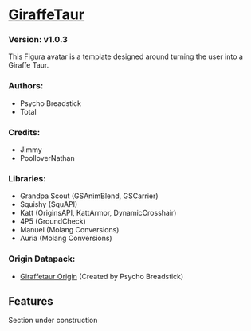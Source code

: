 # [GiraffeTaur](https://github.com/TotalTakeover/FiguraGiraffeTaurAvatar)
### Version: v1.0.3
This Figura avatar is a template designed around turning the user into a Giraffe Taur.

### Authors:
- Psycho Breadstick
- Total

### Credits:
- Jimmy
- PoolloverNathan

### Libraries:
- Grandpa Scout (GSAnimBlend, GSCarrier)
- Squishy (SquAPI)
- Katt (OriginsAPI, KattArmor, DynamicCrosshair)
- 4P5 (GroundCheck)
- Manuel (Molang Conversions)
- Auria (Molang Conversions)

### Origin Datapack:
- [Giraffetaur Origin](https://github.com/PsychoBreadstick/Giraffetaur-Origin) (Created by Psycho Breadstick)

## Features
Section under construction